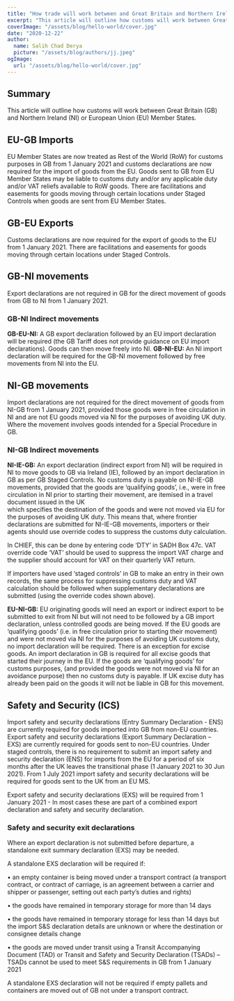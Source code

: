 ```yaml
---
title: "How trade will work between and Great Britain and Northern Ireland or EU Member States"
excerpt: "This article will outline how customs will work between Great Britain (GB) and Northern Ireland (NI) or European Union (EU) Member States."
coverImage: "/assets/blog/hello-world/cover.jpg"
date: "2020-12-22"
author:
  name: Salih Chad Derya
  picture: "/assets/blog/authors/jj.jpeg"
ogImage:
  url: "/assets/blog/hello-world/cover.jpg"
---
```


## Summary

This article will outline how customs will work between Great Britain (GB) and Northern Ireland (NI) or European Union (EU) Member States.

## EU-GB Imports

EU Member States are now treated as Rest of the World (RoW) for customs purposes in GB from 1 January 2021 and customs declarations are now required for the import of goods from the EU.
Goods sent to GB from EU Member States may be liable to customs duty and/or any applicable duty and/or VAT reliefs available to RoW goods.
There are facilitations and easements for goods moving through certain locations under Staged Controls when goods are sent from EU Member States.

## GB-EU Exports

Customs declarations are now required for the export of goods to the EU from 1 January 2021.
There are facilitations and easements for goods moving through certain locations under Staged Controls.

## GB-NI movements

Export declarations are not required in GB for the direct movement of goods from GB to NI from 1 January 2021.

### GB-NI Indirect movements

**GB-EU-NI:** A GB export declaration followed by an EU import declaration will be required (the GB Tariff does not provide guidance on EU import declarations). Goods can then move freely into NI.
**GB-NI-EU:** An NI import declaration will be required for the GB-NI movement followed by free movements from NI into the EU.

## NI-GB movements

Import declarations are not required for the direct movement of goods from NI-GB from 1 January 2021, provided those goods were in free circulation in NI and are not EU goods moved via NI for the purposes of avoiding UK duty. Where the movement involves goods intended for a Special Procedure in GB.

### NI-GB Indirect movements

**NI-IE-GB:** An export declaration (indirect export from NI) will be required in NI to move goods to GB via Ireland (IE), followed by an import declaration in GB as per GB Staged Controls. No customs duty is payable on NI-IE-GB movements, provided that the goods are ‘qualifying goods’, i.e., were in free circulation in NI prior to starting their movement, are itemised in a travel document issued in the UK  
which specifies the destination of the goods and were not moved via EU for the purposes of avoiding UK duty. This means that, where frontier declarations are submitted for NI-IE-GB movements, importers or their agents should use override codes to suppress the customs duty calculation.

In CHIEF, this can be done by entering code ‘DTY’ in SADH Box 47c. VAT override code ‘VAT’ should be used to suppress the import VAT charge and the supplier should account for VAT on their quarterly VAT return.

If importers have used ‘staged controls’ in GB to make an entry in their own records, the same process for suppressing customs duty and VAT calculation should be followed when supplementary declarations are submitted (using the override codes shown above).

**EU-NI-GB:** EU originating goods will need an export or indirect export to be submitted to exit from NI but will not need to be followed by a GB import declaration, unless controlled goods are being moved. If the EU goods are ‘qualifying goods’ (i.e. in free circulation prior to starting their movement) and were not moved via NI for the purposes of avoiding UK customs duty, no import declaration will be required. There is an exception for excise goods. An import declaration in GB is required for all excise goods that started their journey in the EU. If the goods are ‘qualifying goods’ for customs purposes, (and provided the goods were not moved via NI for an avoidance purpose) then no customs duty is payable. If UK excise duty has already been paid on the goods it will not be liable in GB for this movement.

## Safety and Security (ICS)

Import safety and security declarations (Entry Summary Declaration - ENS) are currently required for goods imported into GB from non-EU countries.
Export safety and security declarations (Export Summary Declaration – EXS) are currently required for goods sent to non-EU countries.
Under staged controls, there is no requirement to submit an import safety and security declaration (ENS) for imports from the EU for a period of six months after the UK leaves the transitional phase (1 January 2021 to 30 Jun 2021). From 1 July 2021 import safety and security declarations will be required for goods sent to the UK from an EU MS.

Export safety and security declarations (EXS) will be required from 1 January 2021 - In most cases these are part of a combined export declaration and safety and security declaration.

### Safety and security exit declarations

Where an export declaration is not submitted before departure, a standalone exit summary declaration (EXS) may be needed.

A standalone EXS declaration will be required if:

• an empty container is being moved under a transport contract (a transport contract, or contract of carriage, is an agreement between a carrier and shipper or passenger, setting out each party’s duties and rights)

• the goods have remained in temporary storage for more than 14 days

• the goods have remained in temporary storage for less than 14 days but the import S&S declaration details are unknown or where the destination or consignee details change

• the goods are moved under transit using a Transit Accompanying Document (TAD) or Transit and Safety and Security Declaration (TSADs) – TSADs cannot be used to meet S&S requirements in GB from 1 January 2021

A standalone EXS declaration will not be required if empty pallets and containers are moved out of GB not under a transport contract.
